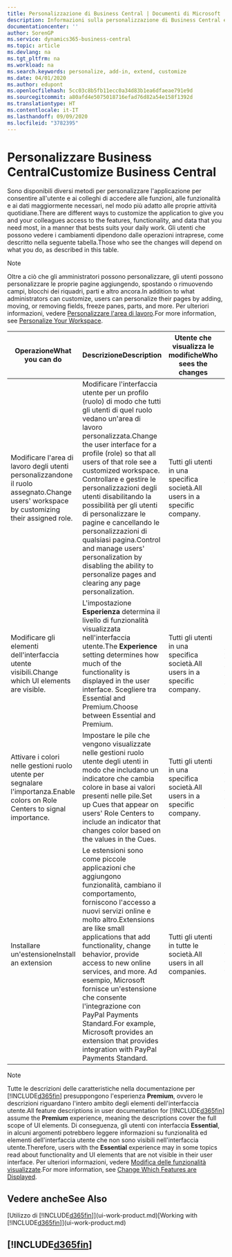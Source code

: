```yaml
---
title: Personalizzazione di Business Central | Documenti di Microsoft
description: Informazioni sulla personalizzazione di Business Central e sull'aggiunta delle funzionalità.
documentationcenter: ''
author: SorenGP
ms.service: dynamics365-business-central
ms.topic: article
ms.devlang: na
ms.tgt_pltfrm: na
ms.workload: na
ms.search.keywords: personalize, add-in, extend, customize
ms.date: 04/01/2020
ms.author: edupont
ms.openlocfilehash: 5cc03c8b5fb11ecc0a34d83b1ea6dfaeae791e9d
ms.sourcegitcommit: a80afd4e5075018716efad76d82a54e158f1392d
ms.translationtype: HT
ms.contentlocale: it-IT
ms.lasthandoff: 09/09/2020
ms.locfileid: "3782395"
---
```

# <a name="customize-business-central"></a><span data-ttu-id="ab064-103">Personalizzare Business Central</span><span class="sxs-lookup"><span data-stu-id="ab064-103">Customize Business Central</span></span>
<span data-ttu-id="ab064-104">Sono disponibili diversi metodi per personalizzare l'applicazione per consentire all'utente e ai colleghi di accedere alle funzioni, alle funzionalità e ai dati maggiormente necessari, nel modo più adatto alle proprie attività quotidiane.</span><span class="sxs-lookup"><span data-stu-id="ab064-104">There are different ways to customize the application to give you and your colleagues access to the features, functionality, and data that you need most, in a manner that bests suits your daily work.</span></span> <span data-ttu-id="ab064-105">Gli utenti che possono vedere i cambiamenti dipendono dalle operazioni intraprese, come descritto nella seguente tabella.</span><span class="sxs-lookup"><span data-stu-id="ab064-105">Those who see the changes will depend on what you do, as described in this table.</span></span>

> [!NOTE]
> <span data-ttu-id="ab064-106">Oltre a ciò che gli amministratori possono personalizzare, gli utenti possono personalizzare le proprie pagine aggiungendo, spostando o rimuovendo campi, blocchi dei riquadri, parti e altro ancora.</span><span class="sxs-lookup"><span data-stu-id="ab064-106">In addition to what administrators can customize, users can personalize their pages by adding, moving, or removing fields, freeze panes, parts, and more.</span></span> <span data-ttu-id="ab064-107">Per ulteriori informazioni, vedere [Personalizzare l'area di lavoro](ui-personalization-user.md).</span><span class="sxs-lookup"><span data-stu-id="ab064-107">For more information, see [Personalize Your Workspace](ui-personalization-user.md).</span></span>

| <span data-ttu-id="ab064-108">Operazione</span><span class="sxs-lookup"><span data-stu-id="ab064-108">What you can do</span></span>    |  <span data-ttu-id="ab064-109">Descrizione</span><span class="sxs-lookup"><span data-stu-id="ab064-109">Description</span></span>  |  <span data-ttu-id="ab064-110">Utente che visualizza le modifiche</span><span class="sxs-lookup"><span data-stu-id="ab064-110">Who sees the changes</span></span>  |  <span data-ttu-id="ab064-111">Ulteriori informazioni</span><span class="sxs-lookup"><span data-stu-id="ab064-111">More information</span></span>  |
|-----|---------------|---------|-------|
|<span data-ttu-id="ab064-112">Modificare l'area di lavoro degli utenti personalizzandone il ruolo assegnato.</span><span class="sxs-lookup"><span data-stu-id="ab064-112">Change users' workspace by customizing their assigned role.</span></span>|<span data-ttu-id="ab064-113">Modificare l'interfaccia utente per un profilo (ruolo) di modo che tutti gli utenti di quel ruolo vedano un'area di lavoro personalizzata.</span><span class="sxs-lookup"><span data-stu-id="ab064-113">Change the user interface for a profile (role) so that all users of that role see a customized workspace.</span></span> <span data-ttu-id="ab064-114">Controllare e gestire le personalizzazioni degli utenti disabilitando la possibilità per gli utenti di personalizzare le pagine e cancellando le personalizzazioni di qualsiasi pagina.</span><span class="sxs-lookup"><span data-stu-id="ab064-114">Control and manage users' personalization by disabling the ability to personalize pages and clearing any page personalization.</span></span>|<span data-ttu-id="ab064-115">Tutti gli utenti in una specifica società.</span><span class="sxs-lookup"><span data-stu-id="ab064-115">All users in a specific company.</span></span>|[<span data-ttu-id="ab064-116">Personalizzare pagine per profili</span><span class="sxs-lookup"><span data-stu-id="ab064-116">Customize Pages for Profiles</span></span>](ui-personalization-manage.md)|
|<span data-ttu-id="ab064-117">Modificare gli elementi dell'interfaccia utente visibili.</span><span class="sxs-lookup"><span data-stu-id="ab064-117">Change which UI elements are visible.</span></span>|<span data-ttu-id="ab064-118">L'impostazione **Esperienza** determina il livello di funzionalità visualizzata nell'interfaccia utente.</span><span class="sxs-lookup"><span data-stu-id="ab064-118">The **Experience** setting determines how much of the functionality is displayed in the user interface.</span></span> <span data-ttu-id="ab064-119">Scegliere tra Essential and Premium.</span><span class="sxs-lookup"><span data-stu-id="ab064-119">Choose between Essential and Premium.</span></span>|<span data-ttu-id="ab064-120">Tutti gli utenti in una specifica società.</span><span class="sxs-lookup"><span data-stu-id="ab064-120">All users in a specific company.</span></span>|[<span data-ttu-id="ab064-121">Modifica delle funzionalità visualizzate</span><span class="sxs-lookup"><span data-stu-id="ab064-121">Change Which Features are Displayed</span></span>](ui-experiences.md)|
|<span data-ttu-id="ab064-122">Attivare i colori nelle gestioni ruolo utente per segnalare l'importanza.</span><span class="sxs-lookup"><span data-stu-id="ab064-122">Enable colors on Role Centers to signal importance.</span></span>|<span data-ttu-id="ab064-123">Impostare le pile che vengono visualizzate nelle gestioni ruolo utente degli utenti in modo che includano un indicatore che cambia colore in base ai valori presenti nelle pile.</span><span class="sxs-lookup"><span data-stu-id="ab064-123">Set up Cues that appear on users' Role Centers to include an indicator that changes color based on the values in the Cues.</span></span>|<span data-ttu-id="ab064-124">Tutti gli utenti in una specifica società.</span><span class="sxs-lookup"><span data-stu-id="ab064-124">All users in a specific company.</span></span>|[<span data-ttu-id="ab064-125">Impostare un indicatore colorato nelle pile</span><span class="sxs-lookup"><span data-stu-id="ab064-125">Set Up a Colored Indicator on Cues</span></span>](admin-how-set-up-colored-indicator-on-cues.md)|
|<span data-ttu-id="ab064-126">Installare un'estensione</span><span class="sxs-lookup"><span data-stu-id="ab064-126">Install an extension</span></span>|<span data-ttu-id="ab064-127">Le estensioni sono come piccole applicazioni che aggiungono funzionalità, cambiano il comportamento, forniscono l'accesso a nuovi servizi online e molto altro.</span><span class="sxs-lookup"><span data-stu-id="ab064-127">Extensions are like small applications that add functionality, change behavior, provide access to new online services, and more.</span></span> <span data-ttu-id="ab064-128">Ad esempio, Microsoft fornisce un'estensione che consente l'integrazione con PayPal Payments Standard.</span><span class="sxs-lookup"><span data-stu-id="ab064-128">For example, Microsoft provides an extension that provides integration with PayPal Payments Standard.</span></span>|<span data-ttu-id="ab064-129">Tutti gli utenti in tutte le società.</span><span class="sxs-lookup"><span data-stu-id="ab064-129">All users in all companies.</span></span>|[<span data-ttu-id="ab064-130">Personalizzazione utilizzando le estensioni</span><span class="sxs-lookup"><span data-stu-id="ab064-130">Customizing Using Extensions</span></span>](ui-extensions.md)|
> [!NOTE]
> <span data-ttu-id="ab064-131">Tutte le descrizioni delle caratteristiche nella documentazione per [!INCLUDE[d365fin](includes/d365fin_md.md)] presuppongono l'esperienza **Premium**, ovvero le descrizioni riguardano l'intero ambito degli elementi dell'interfaccia utente.</span><span class="sxs-lookup"><span data-stu-id="ab064-131">All feature descriptions in user documentation for [!INCLUDE[d365fin](includes/d365fin_md.md)] assume the **Premium** experience, meaning the descriptions cover the full scope of UI elements.</span></span> <span data-ttu-id="ab064-132">Di conseguenza, gli utenti con interfaccia **Essential**, in alcuni argomenti potrebbero leggere informazioni su funzionalità ed elementi dell'interfaccia utente che non sono visibili nell'interfaccia utente.</span><span class="sxs-lookup"><span data-stu-id="ab064-132">Therefore, users with the **Essential** experience may in some topics read about functionality and UI elements that are not visible in their user interface.</span></span> <span data-ttu-id="ab064-133">Per ulteriori informazioni, vedere [Modifica delle funzionalità visualizzate](ui-experiences.md).</span><span class="sxs-lookup"><span data-stu-id="ab064-133">For more information, see [Change Which Features are Displayed](ui-experiences.md).</span></span>

## <a name="see-also"></a><span data-ttu-id="ab064-134">Vedere anche</span><span class="sxs-lookup"><span data-stu-id="ab064-134">See Also</span></span>
<span data-ttu-id="ab064-135">[Utilizzo di [!INCLUDE[d365fin](includes/d365fin_md.md)]](ui-work-product.md)</span><span class="sxs-lookup"><span data-stu-id="ab064-135">[Working with [!INCLUDE[d365fin](includes/d365fin_md.md)]](ui-work-product.md)</span></span>  

## [!INCLUDE[d365fin](includes/free_trial_md.md)]  
